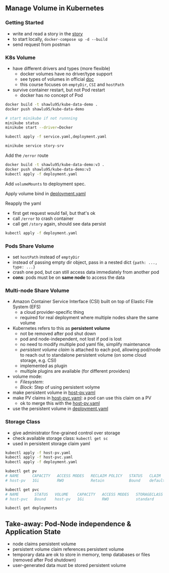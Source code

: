 ## Manage Volume in Kubernetes

### Getting Started

- write and read a story in the [story](./story/)
- to start locally, `docker-compose up -d --build`
- send request from postman

### K8s Volume

- have different drivers and types (more flexible)
  - docker volumes have no driver/type support
  - see types of volumes in official [doc](https://kubernetes.io/docs/concepts/storage/volumes/)
  - this course focuses on `emptyDir`, `CSI` and `hostPath`
- survive container restart, but not Pod restart
  - docker has no concept of Pod

```bash
docker build -t shawlu95/kube-data-demo .
docker push shawlu95/kube-data-demo

# start minikube if not runnning
minikube status
minikube start --driver=Docker

kubectl apply -f service.yaml,deployment.yaml

minikube service story-srv
```

Add the `/error` route

```bash
docker build -t shawlu95/kube-data-demo:v3 .
docker push shawlu95/kube-data-demo:v3
kubectl apply -f deployment.yaml
```

Add `volumeMounts` to deployment spec.

Apply volume bind in [deployment.yaml](./deployment.yaml)

Reapply the yaml

- first get request would fail, but that's ok
- call `/error` to crash container
- call get `/story` again, should see data persist

```bash
kubectl apply -f deployment.yaml
```

### Pods Share Volume

- set `hostPath` instead of `emptyDir`
- instead of passing empty dir object, pass in a nested dict `{path: ..., type: ...}`
- crash one pod, but can still access data immediately from another pod
- **cons**: pods must be on **same node** to access the data

### Multi-node Share Volume

- Amazon Container Service Interface (CSI) built on top of Elastic File System (EFS)
  - a cloud provider-specific thing
  - required for real deployment where multiple nodes share the same volume
- Kubernetes refers to this as **persistent volume**
  - not be removed after pod shut down
  - pod and node-independent, not lost if pod is lost
  - no need to modify multiple pod yaml file, simplify maintenance
  - _persistent volume claim_ is attached to each pod, allowing pod/node to reach out to standalone persistent volume (on some cloud storage, e.g. CSI)
  - implemented as plugin
  - multiple plugins are available (for different providers)
- volume mode:
  - _Filesystem_:
  - _Block_:
    Step of using persistent volyme
- make persistent volume in [host-pv.yaml](./host-pv.yaml)
- make PV claims in [host-pvc.yaml](./host-pvc.yaml): a pod can use this claim on a PV
  - ok to merge this with the [host-pv.yaml](./host-pv.yaml)
- use the persistent volume in [deployment.yaml](./deployment.yaml)

### Storage Class

- give administrator fine-grained control over storage
- check available storage class: `kubectl get sc`
- used in persistent storage claim yaml

```bash
kubectl apply -f host-pv.yaml
kubectl apply -f host-pvc.yaml
kubectl apply -f deployment.yaml

kubectl get pv
# NAME      CAPACITY   ACCESS MODES   RECLAIM POLICY   STATUS   CLAIM              STORAGECLASS   REASON   AGE
# host-pv   1Gi        RWO            Retain           Bound    default/host-pvc                           3m51s

kubectl get pvc
# NAME       STATUS   VOLUME    CAPACITY   ACCESS MODES   STORAGECLASS   AGE
# host-pvc   Bound    host-pv   1Gi        RWO            standard       2m56

kubectl get deployments
```

## Take-away: Pod-Node independence & Application State

- node claims persistent volume
- persistent volume claim references persistent volume
- temporary data are ok to store in memory, temp databases or files (removed after Pod shutdown)
- user-generated data must be stored persistent volume
